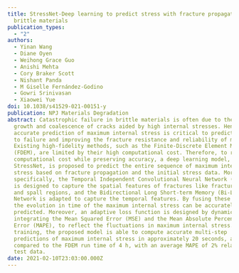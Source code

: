 ```yaml
---
title: StressNet-Deep learning to predict stress with fracture propagation in
  brittle materials
publication_types:
  - "2"
authors:
  - Yinan Wang
  - Diane Oyen
  - Weihong Grace Guo
  - Anishi Mehta
  - Cory Braker Scott
  - Nishant Panda
  - M Giselle Fernández-Godino
  - Gowri Srinivasan
  - Xiaowei Yue
doi: 10.1038/s41529-021-00151-y
publication: NPJ Materials Degradation
abstract: Catastrophic failure in brittle materials is often due to the rapid
  growth and coalescence of cracks aided by high internal stresses. Hence,
  accurate prediction of maximum internal stress is critical to predicting time
  to failure and improving the fracture resistance and reliability of materials.
  Existing high-fidelity methods, such as the Finite-Discrete Element Model
  (FDEM), are limited by their high computational cost. Therefore, to reduce
  computational cost while preserving accuracy, a deep learning model,
  StressNet, is proposed to predict the entire sequence of maximum internal
  stress based on fracture propagation and the initial stress data. More
  specifically, the Temporal Independent Convolutional Neural Network (TI-CNN)
  is designed to capture the spatial features of fractures like fracture path
  and spall regions, and the Bidirectional Long Short-term Memory (Bi-LSTM)
  Network is adapted to capture the temporal features. By fusing these features,
  the evolution in time of the maximum internal stress can be accurately
  predicted. Moreover, an adaptive loss function is designed by dynamically
  integrating the Mean Squared Error (MSE) and the Mean Absolute Percentage
  Error (MAPE), to reflect the fluctuations in maximum internal stress. After
  training, the proposed model is able to compute accurate multi-step
  predictions of maximum internal stress in approximately 20 seconds, as
  compared to the FDEM run time of 4 h, with an average MAPE of 2% relative to
  test data.
date: 2021-02-10T23:03:00.000Z
---
```

